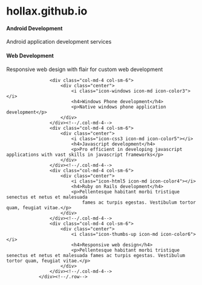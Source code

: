 # hollax.github.io


<div class="row">
                    <div class="col-md-4 col-sm-6">
                        <div class="center">
                            <i class="icon-android icon-md icon-color2"></i>
                            <h4>Android Development</h4>
                            <p>Android application development services</p>
                        </div>
                    </div><!--/.col-md-4-->
                    <div class="col-md-4 col-sm-6">
                        <div class="center">
                            <i class="icon-globe icon-md icon-color1"></i>
                            <h4>Web Development</h4>
                            <p>Responsive web design with flair for custom web development</p>
                        </div>
                    </div><!--/.col-md-4-->
                    
                    <div class="col-md-4 col-sm-6">
                        <div class="center">
                            <i class="icon-windows icon-md icon-color3"></i>
                            <h4>Windows Phone development</h4>
                            <p>Native windows phone application development</p>
                        </div>
                    </div><!--/.col-md-4-->
                    <div class="col-md-4 col-sm-6">
                        <div class="center">
                            <i class="icon-css3 icon-md icon-color5"></i>
                            <h4>Javascript development</h4>
                            <p>Pro efficient in developing javascript applications with vast skills in javascript frameworks</p>
                        </div>
                    </div><!--/.col-md-4-->
                    <div class="col-md-4 col-sm-6">
                        <div class="center">
                            <i class="icon-html5 icon-md icon-color4"></i>
                            <h4>Ruby on Rails development</h4>
                            <p>Pellentesque habitant morbi tristique senectus et netus et malesuada 
                                fames ac turpis egestas. Vestibulum tortor quam, feugiat vitae.</p>
                        </div>
                    </div><!--/.col-md-4-->
                    <div class="col-md-4 col-sm-6">
                        <div class="center">
                            <i class="icon-thumbs-up icon-md icon-color6"></i>
                            <h4>Responsive web design</h4>
                            <p>Pellentesque habitant morbi tristique senectus et netus et malesuada fames ac turpis egestas. Vestibulum tortor quam, feugiat vitae.</p>
                        </div>
                    </div><!--/.col-md-4-->
                </div><!--/.row-->